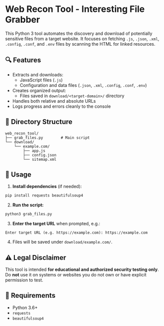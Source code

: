 # Web Recon Tool - Interesting File Grabber

This Python 3 tool automates the discovery and download of potentially sensitive files from a target website. It focuses on fetching `.js`, `.json`, `.xml`, `.config`, `.conf`, and `.env` files by scanning the HTML for linked resources.

## 🔍 Features

- Extracts and downloads:
  - JavaScript files (`.js`)
  - Configuration and data files (`.json`, `.xml`, `.config`, `.conf`, `.env`)
- Creates organized output:
  - Files saved in `download/<target-domain>/` directory
- Handles both relative and absolute URLs
- Logs progress and errors cleanly to the console

## 📁 Directory Structure

```
web_recon_tool/
├── grab_files.py        # Main script
└── download/
    └── example.com/
        ├── app.js
        ├── config.json
        └── sitemap.xml
```

## 🚀 Usage

1. **Install dependencies** (if needed):

```bash
pip install requests beautifulsoup4
```

2. **Run the script:**

```bash
python3 grab_files.py
```

3. **Enter the target URL** when prompted, e.g.:

```
Enter target URL (e.g. https://example.com): https://example.com
```

4. Files will be saved under `download/example.com/`.

## ⚠️ Legal Disclaimer

This tool is intended **for educational and authorized security testing only**. Do **not** use it on systems or websites you do not own or have explicit permission to test.

## 📌 Requirements

- Python 3.6+
- `requests`
- `beautifulsoup4`

